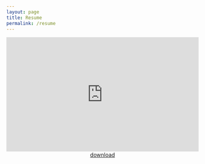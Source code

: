 ```yaml
--- 
layout: page
title: Resume
permalink: /resume
---
```

<center>
<embed src="https://drive.google.com/file/d/0B7hJdfAwnUNzallabGZfNWVneHM/view?usp=sharing" type="application/pdf"   height="300px" width="100%" class="responsive">
<a href="study/sample.pdf">download</a>
</center>